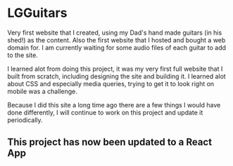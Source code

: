 # LGGuitars

Very first website that I created, using my Dad's hand made guitars (in his shed!) as the content.
Also the first website that I hosted and bought a web domain for.
I am currently waiting for some audio files of each guitar to add to the site.

I learned alot from doing this project, it was my very first full website that I built from scratch, including designing the site and building it. I learned alot about CSS and especially media queries, trying to get it to look right on mobile was a challenge. 

Because I did this site a long time ago there are a few things I would have done differently, I will continue to work on this project and update it periodically.
## This project has now been updated to a React App
